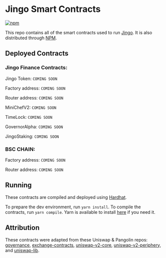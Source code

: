 # Jingo Smart Contracts
[![npm](https://img.shields.io/npm/v/@jingofi/jingo-protocol)](https://unpkg.com/@jingofi/jingo-protocol@latest/)

This repo contains all of the smart contracts used to run [Jingo](jingo.finance). It is also distributed through [NPM](https://www.npmjs.com/package/@jingofi/jingo-protocol).

## Deployed Contracts

### Jingo Finance Contracts:

Jingo Token: `COMING SOON`

Factory address: `COMING SOON`

Router address: `COMING SOON`

MiniChefV2: `COMING SOON`

TimeLock: `COMING SOON`

GovernorAlpha: `COMING SOON`

JingoStaking: `COMING SOON`

### BSC CHAIN:

Factory address: `COMING SOON`

Router address: `COMING SOON`

## Running
These contracts are compiled and deployed using [Hardhat](https://hardhat.org/).

To prepare the dev environment, run `yarn install`. To compile the contracts, run `yarn compile`. Yarn is available to install [here](https://classic.yarnpkg.com/en/docs/install/#debian-stable) if you need it.

## Attribution
These contracts were adapted from these Uniswap & Pangolin repos: [governance](https://github.com/pangolindex/governance), [exchange-contracts](https://github.com/pangolindex/exchange-contracts), [uniswap-v2-core](https://github.com/Uniswap/uniswap-v2-core), [uniswap-v2-periphery](https://github.com/Uniswap/uniswap-v2-core), and [uniswap-lib](https://github.com/Uniswap/uniswap-lib).
